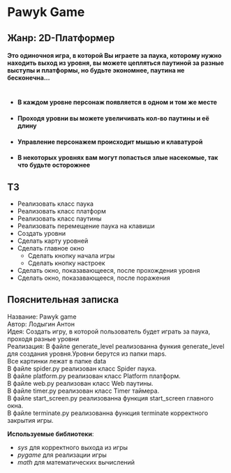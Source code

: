 # Pawyk Game<br>
## Жанр: 2D-Платформер<br>

#### Это одиночноя игра, в которой Вы играете за паука, которому нужно находить выход из уровня, вы можете цепляться паутиной за разные выступы и платформы, но будьте экономнее, паутина не бесконечна...
#
+ #### В каждом уровне персонаж появляется в одном и том же месте<br>
+ #### Проходя уровни вы можете увеличивать кол-во паутины и её длину<br>
+ #### Управление персонажем происходит мышью и клаватурой<br>
+ #### В некоторых уровнях вам могут попасться злые насекомые, так что будьте осторожнее<br>

## ТЗ
+ Реализовать класс паука
+ Реализовать класс платформ
+ Реализовать класс паутины
+ Реализовать перемещение паука на клавиши
+ Создать уровни
+ Сделать карту уровней
+ Сделать главное окно
  + Сделать кнопку начала игры
  + Сделать кнопку настроек
+ Сделать окно, показавающееся, после прохождения уровня
+ Сделать окно, показавающееся, после поражения

## Пояснительная записка
Название: Pawyk game<br>
Автор: Лодыгин Антон<br>
Идея: Создать игру, в которой пользователь будет играть за паука, проходя разные уровни<br>
Реализация: В файле generate_level реализованна функия generate_level для создания уровня.Уровни берутся из папки maps.<br>Все картинки лежат в папке data<br>В файле spider.py реализован класс Spider паука.<br>В файле platform.py реализован класс Platform платформ.<br>В файле web.py реализован класс Web паутины.<br>В файле timer.py реализован класс Timer таймера.<br>В файле start_screen.py реализованна функция start_screen главного окна.<br>В файле terminate.py реализованна функция terminate корректного закрытия игры.

**Используемые библиотеки**:
+ *sys* для корректного выхода из игры
+ *pygame* для реализации игры
+ *math* для математических вычислений


